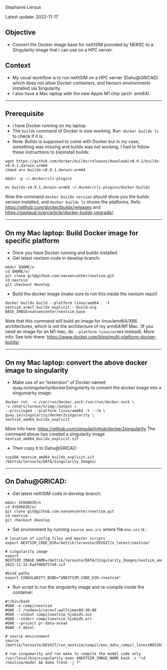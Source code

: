 Stephanie Leroux

Latest update: 2022-11-17

## Objective
* Convert the Docker image base for neXtSIM provided by NERSC  to a SIngularity image that i can use on a HPC server.

## Context 
*  My usual workflow is to run neXtSIM on a HPC server (Dahu@GRICAD) which does not allow Docker containers, and favours environments installed via Singularity.
* I also have  a Mac laptop with the new Apple M1 chip (arch: arm64).

- - - -
## Prerequisite
* I  have Docker running on my laptop.
* The  `buildx` command of Docker is now working.  Run :`docker buildx ls` to check if it is.
* Note: Buildx is supposed to come with Docker but in my case, something was missing and buildx was not working. I had to  follow these instructions to (re)install buildx:
```
wget https://github.com/docker/buildx/releases/download/v0.9.1/buildx-v0.9.1.darwin-arm64
chmod a+x buildx-v0.9.1.darwin-arm64

mkdir -p ~/.docker/cli-plugins

mv buildx-v0.9.1.darwin-arm64 ~/.docker/cli-plugins/docker-buildx
```
Now the command `docker buildx version` should show you the buildx version installed, and `docker buildx ls` shows the platforms.
Refs: https://github.com/docker/buildx/releases and  https://gastaud.io/en/article/docker-buildx-upgrade/.

- - - -
## On my Mac laptop: Build Docker image for specific  platform
* Once you have  Docker running and buildx installed.
* Get latest nextsim code in develop branch:
```
mkdir $HOME/n
cd $HOME/n/
git clone git@github.com:nansencenter/nextsim.git
cd nextsim
git checkout develop
```

* Build the docker image (make sure to run this  inside the nextsim repo!)
```
docker buildx build --platform linux/amd64 . -t nextsim_armv7_buildx_explicit --build-arg BASE_IMAGE=nansencenter/nextsim_base 
```

Note that this command  will build an image for linux/amd64/X86 architectures, which is not the architecture of  my arm64/M1 Mac. 
(If you need an image for an M1 mac, do `--platform linux/arm64` instead). 
More info: See tuto there: https://www.docker.com/blog/multi-platform-docker-builds/

- - - -
## On my Mac laptop: convert the above docker image to singularity
* Make use of an “extension” of Docker named quay.io/singularity/docker2singularity to convert the docker image into a singumarity image:
```
docker run  -v /var/run/docker.sock:/var/run/docker.sock \
-v /Users/leroux/n/img:/output \
--privileged --platform linux/amd64 -t --rm \
quay.io/singularity/docker2singularity \
nextsim_amd64_buildx_explicit
```
More info here: https://github.com/singularityhub/docker2singularity
The command above has created a singularity image `nextsim_amd64_buildx_explicit.sif`

* Then copy it to Dahu@GRICAD:
```
scp2DA nextsim_amd64_buildx_explicit.sif /bettik/lerouste/DATA/Singularity_Images/
```

- - - -
## On Dahu@GRICAD:
* Get latest neXtSIM code in develop branch:
```
mkdir $YOURDIR/n
cd $YOURDIR/n/
git clone git@github.com:nansencenter/nextsim.git
cd nextsim
git checkout develop
```

* Set  environment by running `source env.src` where file  `env.src` is :
```
# location of config files and master scripts
export NEXTSIM_CODE_DIR=/bettik/lerouste/DEVGIT/n_latest/nextsim/

# singularity image
export NEXTSIM_IMAGE_NAME=/bettik/lerouste/DATA/Singularity_Images/nextsim_amd64_buildx_explicit-2022-11-15-8aaf08bf57e0.sif

#bind paths
export SINGULARITY_BIND=“$NEXTSIM_CODE_DIR:/nextsim"
```

* Run script to run the singularity image and re-compile inside the container:
```
#!/bin/bash
#OAR -n compilnextsim
#OAR -l /nodes=1/core=7,walltime=00:30:00
#OAR --stdout compilnextsim_%jobid%.out
#OAR --stderr compilnextsim_%jobid%.err
#OAR --project pr-data-ocean
#OAR -t devel

# source environment
source /bettik/lerouste/DEVGIT/run_nextsim/compil/env_dahu_compil_latestNOV2022.src

# run singumarity and run make to compile the model code only
/usr/local/bin/singularity exec $NEXTSIM_IMAGE_NAME bash -c "cd /nextsim/model && make fresh -j 7"               
```
 
